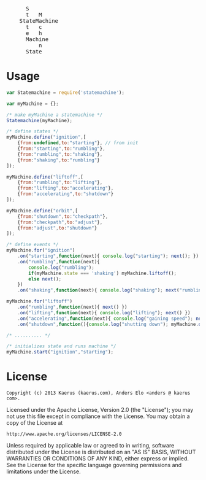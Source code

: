 <pre> 
	  S    
      t   M      
	StateMachine
      t   c    
      e   h    
      Machine 
          n
      State
</pre>

Usage
=====
```javascript
var Statemachine = require('statemachine');

var myMachine = {};

/* make myMachine a statemachine */
Statemachine(myMachine); 

/* define states */
myMachine.define("ignition",[
	{from:undefined,to:"starting"}, // from init
	{from:"starting",to:"rumbling"},
	{from:"rumbling",to:"shaking"},
	{from:"shaking",to:"rumbling"}
]);

myMachine.define("liftoff",[
	{from:"rumbling",to:"lifting"},
	{from:"lifting",to:"accelerating"},
	{from:"accelerating",to:"shutdown"}
]);

myMachine.define("orbit",[
	{from:"shutdown",to:"checkpath"},
	{from:"checkpath",to:"adjust"},
	{from:"adjust",to:"shutdown"}
]);

/* define events */
myMachine.for("ignition")
	.on("starting",function(next){ console.log("starting"); next(); })
	.on("rumbling",function(next){ 
		console.log("rumbling"); 
		if(myMachine.state === 'shaking') myMachine.liftoff();
		else next(); 
	})
	.on("shaking",function(next){ console.log("shaking"); next("rumbling"); });

myMachine.for("liftoff")
	.on("rumbling",function(next){ next() })
	.on("lifting",function(next){ console.log("lifting"); next() })
	.on("accelerating",function(next){ console.log("gaining speed"); next() })
	.on("shutdown",function(){console.log("shutting down"); myMachine.orbit()});

/* .......... */

/* initializes state and runs machine */
myMachine.start("ignition","starting");
```

License
=======
```
Copyright (c) 2013 Kaerus (kaerus.com), Anders Elo <anders @ kaerus com>.
```
Licensed under the Apache License, Version 2.0 (the "License");
you may not use this file except in compliance with the License.
You may obtain a copy of the License at
 
    http://www.apache.org/licenses/LICENSE-2.0
 
Unless required by applicable law or agreed to in writing, software
distributed under the License is distributed on an "AS IS" BASIS,
WITHOUT WARRANTIES OR CONDITIONS OF ANY KIND, either express or implied.
See the License for the specific language governing permissions and
limitations under the License.
